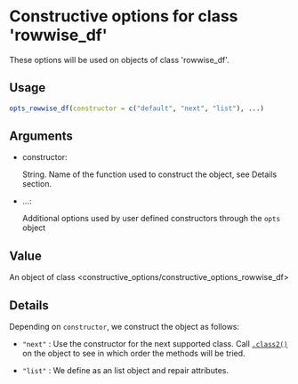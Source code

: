 # Constructive options for class 'rowwise_df'

These options will be used on objects of class 'rowwise_df'.

## Usage

``` r
opts_rowwise_df(constructor = c("default", "next", "list"), ...)
```

## Arguments

- constructor:

  String. Name of the function used to construct the object, see Details
  section.

- ...:

  Additional options used by user defined constructors through the
  `opts` object

## Value

An object of class
\<constructive_options/constructive_options_rowwise_df\>

## Details

Depending on `constructor`, we construct the object as follows:

- `"next"` : Use the constructor for the next supported class. Call
  [`.class2()`](https://rdrr.io/r/base/class.html) on the object to see
  in which order the methods will be tried.

- `"list"` : We define as an list object and repair attributes.
